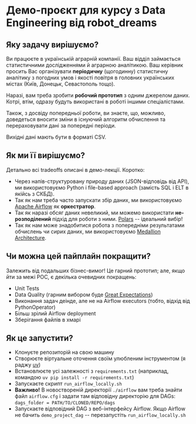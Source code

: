 # Демо-проєкт для курсу з Data Engineering від robot_dreams

## Яку задачу вирішуємо?
Ви працюєте в українській аграрній компанії. Ваш відділ займається статистичними дослідженнями й аграрною аналітикою. Ваш керівник просить Вас організувати **періодичну** (щогодинну) статистичну аналітику з погодних умов і якості повітря в головних українських містах (Київ, Донецьк, Севастополь тощо).

Наразі, вам треба зробити **робочий прототип** з одним джерелом даних. Котрі, втім, одразу будуть використані в роботі іншими спеціалістами.

Також, з досвіду попередньої роботи, ви знаєте, що, можливо, доведеться вносити зміни в існуючий алгоритм обчислення та перераховувати дані за попередні періоди.

Вихідні дані мають бути в форматі CSV.

## Як ми її вирішуємо?
Детально всі tradeoffs описані в демо-лекції. Коротко:

* Через напів-структуровану природу даних (JSON-відповідь від API), ми використовуємо Python і file-based approach (замість SQL і ELT в якійсь з СКБД).
* Так як нам треба часто запускати збір даних, ми використовуємо [Apache Airflow](https://airflow.apache.org/) як **оркестратор**.
* Так як наразі обсяг даних невеликий, ми можемо використати **не-розподілений** підхід для роботи з ними. [Polars](https://docs.pola.rs/) -- ідеальний вибір!
* Так як нам може знадобитися робота з попередніми результатами обчислень чи сирих даних, ми використовуємо [Medallion Architecture](https://www.databricks.com/glossary/medallion-architecture).

## Чи можна цей пайплайн покращити?
Залежить від подальших бізнес-вимог! Це гарний прототип; але, якщо йти за межі POC, є декілька очевидних покращень:

* Unit Tests
* Data Quality (гарним вибором буде [Great Expectations](https://docs.greatexpectations.io/docs/core/introduction/try_gx/))
* Виконання задач деінде, але не на Airflow executors (тобто, відхід від PythonOperator)
* Більш зрілий Airflow deployment
* Зберігання файлів в хмарі

## Як це запустити?

* Клонуєте репозиторій на свою машину 
* Створюєте віртуальне оточення своїм улюбленим інструментом (я раджу [uv](https://docs.astral.sh/uv/getting-started/installation/))
* Встановлюєте усі залежності з `requirements.txt` (наприклад, командою `uv pip install -r requirements.txt`)
* Запускаєте скрипт `run_airflow_locally.sh`
* **Важливо!** В новоствореній директорії `./airflow` вам треба знайти файл `airflow.cfg` і задати там відповідну директорію для DAGs: `dags_folder = PATH/TO/CLONED/REPO/dags`
* Запускаєте відповідний DAG з веб-інтерфейсу Airflow. Якщо Airflow не бачить `demo_project_dag` -- перезапустіть `run_airflow_locally.sh`
